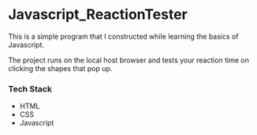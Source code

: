 # Javascript_ReactionTester

This is a simple program that I constructed while learning the basics of Javascript.

The project runs on the local host browser and tests your reaction time on clicking the shapes that pop up.

### Tech Stack

* HTML
* CSS
* Javascript

